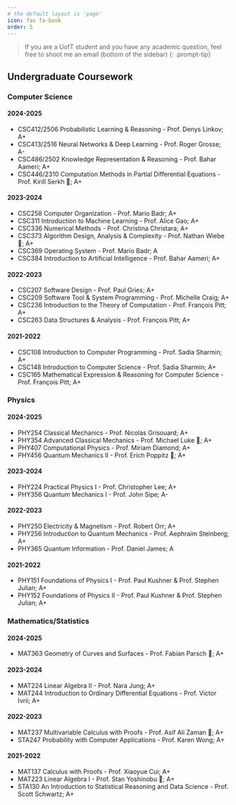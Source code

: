```yaml
---
# the default layout is 'page'
icon: fas fa-book
order: 5
---
```


> If you are a UofT student and you have any academic question, feel free to shoot me an email (bottom of the sidebar)
{: .prompt-tip}

## Undergraduate Coursework
### Computer Science
#### 2024-2025
- CSC412/2506 Probabilistic Learning & Reasoning - Prof. Denys Linkov; A+
- CSC413/2516 Neural Networks & Deep Learning - Prof. Roger Grosse; A-
- CSC486/2502 Knowledge Representation & Reasoning - Prof. Bahar Aameri; A+
- CSC446/2310 Computation Methods in Partial Differential Equations - Prof. Kirill Serkh 🤩; A+
  
#### 2023-2024
- CSC258 Computer Organization - Prof. Mario Badr; A+
- CSC311 Introduction to Machine Learning - Prof. Alice Gao; A+
- CSC336 Numerical Methods - Prof. Christina Christara; A+
- CSC373 Algorithm Design, Analysis & Complexity - Prof. Nathan Wiebe 🤩; A+
- CSC369 Operating System - Prof. Mario Badr; A
- CSC384 Introduction to Artificial Intelligence - Prof. Bahar Aameri; A+

#### 2022-2023
- CSC207 Software Design - Prof. Paul Gries; A+
- CSC209 Software Tool & System Programming - Prof. Michelle Craig; A+
- CSC236 Introduction to the Theory of Computation - Prof. François Pitt; A+
- CSC263 Data Structures & Analysis - Prof. François Pitt; A+

#### 2021-2022
- CSC108 Introduction to Computer Programming - Prof. Sadia Sharmin; A+
- CSC148 Introduction to Computer Science - Prof. Sadia Sharmin; A+
- CSC165 Mathematical Expression & Reasoning for Computer Science - Prof. François Pitt; A+
 
### Physics
#### 2024-2025
- PHY254 Classical Mechanics - Prof. Nicolas Grisouard; A+
- PHY354 Advanced Classical Mechanics - Prof. Michael Luke 🤩; A+
- PHY407 Computational Physics - Prof. Miriam Diamond; A+
- PHY456 Quantum Mechanics II - Prof. Erich Poppitz 🤩; A+
  
#### 2023-2024
- PHY224 Practical Physics I - Prof. Christopher Lee; A+
- PHY356 Quantum Mechanics I - Prof. John Sipe; A-

#### 2022-2023
- PHY250 Electricity & Magnetism - Prof. Robert Orr; A+
- PHY256 Introduction to Quantum Mechanics - Prof. Aephraim Steinberg; A+
- PHY365 Quantum Information - Prof. Daniel James; A

#### 2021-2022
- PHY151 Foundations of Physics I - Prof. Paul Kushner & Prof. Stephen Julian; A+
- PHY152 Foundations of Physics II - Prof. Paul Kushner & Prof. Stephen Julian; A+
  
### Mathematics/Statistics
#### 2024-2025
- MAT363 Geometry of Curves and Surfaces - Prof. Fabian Parsch 🤩; A+

#### 2023-2024
- MAT224 Linear Algebra II - Prof. Nara Jung; A+
- MAT244 Introduction to Ordinary Differential Equations - Prof. Victor Ivrii; A+

#### 2022-2023
- MAT237 Multivariable Calculus with Proofs - Prof. Asif Ali Zaman 🤩; A+
- STA247 Probability with Computer Applications - Prof. Karen Wong; A+

#### 2021-2022
- MAT137 Calculus with Proofs - Prof. Xiaoyue Cui; A+
- MAT223 Linear Algebra I - Prof. Stan Yoshinobu 🤩; A+
- STA130 An Introduction to Statistical Reasoning and Data Science - Prof. Scott Schwartz; A+